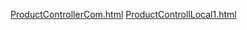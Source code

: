 
[ProductControllerCom.html](https://gitlab.com/solidus/hefei/uploads/ec08c46d9b0d0914466c443a2ce464a6/ProductControllerCom.html)
[ProductControllLocal1.html](https://gitlab.com/solidus/hefei/uploads/d62cf561283667cd7a49c8c744875854/ProductControllLocal1.html)
